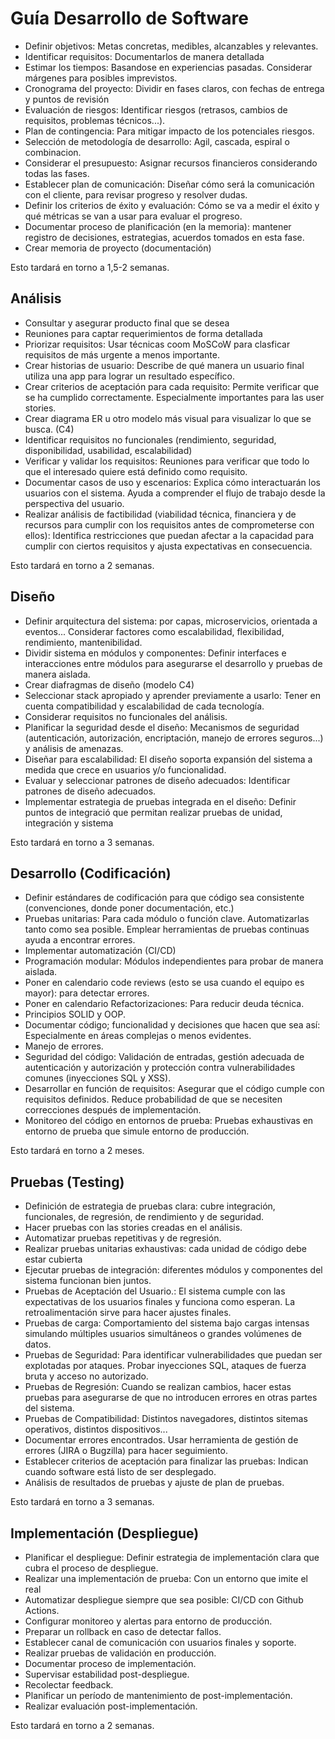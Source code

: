 # Guía Desarrollo de Software

- Definir objetivos: Metas concretas, medibles, alcanzables y relevantes.
- Identificar requisitos: Documentarlos de manera detallada
- Estimar los tiempos: Basandose en experiencias pasadas. Considerar márgenes para posibles imprevistos.
- Cronograma del proyecto: Dividir en fases claros, con fechas de entrega y puntos de revisión
- Evaluación de riesgos: Identificar riesgos (retrasos, cambios de requisitos, problemas técnicos...).
- Plan de contingencia: Para mitigar impacto de los potenciales riesgos.
- Selección de metodología de desarrollo: Agil, cascada, espiral o combinacion.
- Considerar el presupuesto: Asignar recursos financieros considerando todas las fases.
- Establecer plan de comunicación: Diseñar cómo será la comunicación con el cliente, para revisar progreso y resolver dudas.
- Definir los criterios de éxito y evaluación: Cómo se va a medir el éxito y qué métricas se van a usar para evaluar el progreso.
- Documentar proceso de planificación (en la memoria): mantener registro de decisiones, estrategias, acuerdos tomados en esta fase.
- Crear memoria de proyecto (documentación)

Esto tardará en torno a 1,5-2 semanas.

## Análisis

- Consultar y asegurar producto final que se desea
- Reuniones para captar requerimientos de forma detallada
- Priorizar requisitos: Usar técnicas coom MoSCoW para clasficar requisitos de más urgente a menos importante.
- Crear historias de usuario: Describe de qué manera un usuario final utiliza una app para lograr un resultado específico.
- Crear criterios de aceptación para cada requisito: Permite verificar que se ha cumplido correctamente. Especialmente importantes para las user stories.
- Crear diagrama ER u otro modelo más visual para visualizar lo que se busca. (C4)
- Identificar requisitos no funcionales (rendimiento, seguridad, disponibilidad, usabilidad, escalabilidad)
- Verificar y validar los requisitos: Reuniones para verificar que todo lo que el interesado quiere está definido como requisito.
- Documentar casos de uso y escenarios: Explica cómo interactuarán los usuarios con el sistema. Ayuda a comprender el flujo de trabajo desde la perspectiva del usuario.
- Realizar análisis de factibilidad (viabilidad técnica, financiera y de recursos para cumplir con los requisitos antes de comprometerse con ellos): Identifica restricciones que puedan afectar a la capacidad para cumplir con ciertos requisitos y ajusta expectativas en consecuencia.

Esto tardará en torno a 2 semanas.

## Diseño

- Definir arquitectura del sistema: por capas, microservicios, orientada a eventos... Considerar factores como escalabilidad, flexibilidad, rendimiento, mantenibilidad.
- Dividir sistema en módulos y componentes: Definir interfaces e interacciones entre módulos para asegurarse el desarrollo y pruebas de manera aislada.
- Crear diafragmas de diseño (modelo C4)
- Seleccionar stack apropiado y aprender previamente a usarlo: Tener en cuenta compatibilidad y escalabilidad de cada tecnología.
- Considerar requisitos no funcionales del análisis.
- Planificar la seguridad desde el diseño: Mecanismos de seguridad (autenticación, autorización, encriptación, manejo de errores seguros...) y análisis de amenazas.
- Diseñar para escalabilidad: El diseño soporta expansión del sistema a medida que crece en usuarios y/o funcionalidad.
- Evaluar y seleccionar patrones de diseño adecuados: Identificar patrones de diseño adecuados.
- Implementar estrategia de pruebas integrada en el diseño: Definir puntos de integració que permitan realizar pruebas de unidad, integración y sistema

Esto tardará en torno a 3 semanas.

## Desarrollo (Codificación)

- Definir estándares de codificación para que código sea consistente (convenciones, donde poner documentación, etc.)
- Pruebas unitarias: Para cada módulo o función clave. Automatizarlas tanto como sea posible. Emplear herramientas de pruebas continuas ayuda a encontrar errores.
- Implementar automatización (CI/CD)
- Programación modular: Módulos independientes para probar de manera aislada.
- Poner en calendario code reviews (esto se usa cuando el equipo es mayor): para detectar errores.
- Poner en calendario Refactorizaciones: Para reducir deuda técnica.
- Principios SOLID y OOP.
- Documentar código; funcionalidad y decisiones que hacen que sea así: Especialmente en áreas complejas o menos evidentes.
- Manejo de errores.
- Seguridad del código: Validación de entradas, gestión adecuada de autenticación y autorización y protección contra vulnerabilidades comunes (inyecciones SQL y XSS).
- Desarrollar en función de requisitos: Asegurar que el código cumple con requisitos definidos. Reduce probabilidad de que se necesiten correcciones después de implementación.
- Monitoreo del código en entornos de prueba: Pruebas exhaustivas en entorno de prueba que simule entorno de producción.

Esto tardará en torno a 2 meses.

## Pruebas (Testing)

- Definición de estrategia de pruebas clara: cubre integración, funcionales, de regresión, de rendimiento y de seguridad.
- Hacer pruebas con las stories creadas en el análisis.
- Automatizar pruebas repetitivas y de regresión.
- Realizar pruebas unitarias exhaustivas: cada unidad de código debe estar cubierta
- Ejecutar pruebas de integración: diferentes módulos y componentes del sistema funcionan bien juntos.
- Pruebas de Aceptación del Usuario.: El sistema cumple con las expectativas de los usuarios finales y funciona como esperan. La retroalimentación sirve para hacer ajustes finales.
- Pruebas de carga: Comportamiento del sistema bajo cargas intensas simulando múltiples usuarios simultáneos o grandes volúmenes de datos.
- Pruebas de Seguridad: Para identificar vulnerabilidades que puedan ser explotadas por ataques. Probar inyecciones SQL, ataques de fuerza bruta y acceso no autorizado.
- Pruebas de Regresión: Cuando se realizan cambios, hacer estas pruebas para asegurarse de que no introducen errores en otras partes del sistema.
- Pruebas de Compatibilidad: Distintos navegadores, distintos sitemas operativos, distintos dispositivos...
- Documentar errores encontrados. Usar herramienta de gestión de errores (JIRA o Bugzilla) para hacer seguimiento.
- Establecer criterios de aceptación para finalizar las pruebas: Indican cuando software está listo de ser desplegado.
- Análisis de resultados de pruebas y ajuste de plan de pruebas.

Esto tardará en torno a 3 semanas.

## Implementación (Despliegue)

- Planificar el despliegue: Definir estrategia de implementación clara que cubra el proceso de despliegue.
- Realizar una implementación de prueba: Con un entorno que imite el real
- Automatizar despliegue siempre que sea posible: CI/CD con Github Actions.
- Configurar monitoreo y alertas para entorno de producción.
- Preparar un rollback en caso de detectar fallos.
- Establecer canal de comunicación con usuarios finales y soporte.
- Realizar pruebas de validación en producción.
- Documentar proceso de implementación.
- Supervisar estabilidad post-despliegue.
- Recolectar feedback.
- Planificar un período de mantenimiento de post-implementación.
- Realizar evaluación post-implementación.

Esto tardará en torno a 2 semanas.
